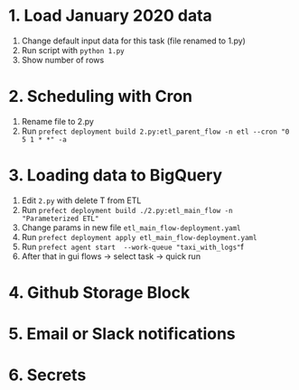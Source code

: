 # 1. Load January 2020 data

1. Change default input data for this task (file renamed to 1.py)
2. Run script with `python 1.py`
3. Show number of rows 

# 2. Scheduling with Cron

1. Rename file to 2.py
2. Run `prefect deployment build 2.py:etl_parent_flow -n etl --cron "0 5 1 * *" -a`

# 3. Loading data to BigQuery

1. Edit `2.py` with delete T from ETL
2. Run `prefect deployment build ./2.py:etl_main_flow -n "Parameterized ETL"`
3. Change params in new file `etl_main_flow-deployment.yaml`
4. Run `prefect deployment apply etl_main_flow-deployment.yaml`
5. Run `prefect agent start  --work-queue "taxi_with_logs"`f
6. After that in gui flows -> select task -> quick run

# 4. Github Storage Block



# 5. Email or Slack notifications

# 6. Secrets
